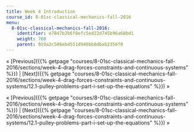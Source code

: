 ```yaml
---
title: Week 4 Introduction
course_id: 8-01sc-classical-mechanics-fall-2016
menu:
  8-01sc-classical-mechanics-fall-2016:
    identifier: e7847b2b6f8efc5ed22d745b96a68bd1
    weight: 760
    parent: 919a2c506eb4551d940bb0dbab2356f0
---
```

« [Previous]({{% getpage "courses/8-01sc-classical-mechanics-fall-2016/sections/week-4-drag-forces-constraints-and-continuous-systems" %}}) | [Next]({{% getpage "courses/8-01sc-classical-mechanics-fall-2016/sections/week-4-drag-forces-constraints-and-continuous-systems/12.1-pulley-problems-part-i-set-up-the-equations" %}}) »

« [Previous]({{% getpage "courses/8-01sc-classical-mechanics-fall-2016/sections/week-4-drag-forces-constraints-and-continuous-systems" %}}) | [Next]({{% getpage "courses/8-01sc-classical-mechanics-fall-2016/sections/week-4-drag-forces-constraints-and-continuous-systems/12.1-pulley-problems-part-i-set-up-the-equations" %}}) »